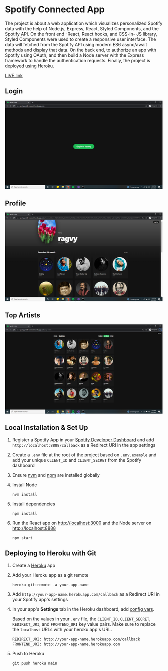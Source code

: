 # Spotify Connected App

The project is about a web application which visualizes personalized Spotify data with the help of Node.js, Express, React, Styled Components, and the Spotify API. On the front end -React, React hooks, and CSS-in- JS library, Styled Components were used to create a responsive user interface. The data will fetched from the Spotify API using modern ES6 async/await methods and display that data. On the back end, to authorize an app with Spotify using OAuth, and then build a Node server with the Express framework to handle the authentication requests. Finally, the project is deployed using Heroku.

[LIVE link](https://spotify-profile-connect.herokuapp.com/)
 
 ## Login 
![Login Page](https://github.com/ragaveepk/spotify-connect_react/blob/main/client/public/Screenshot%20(81).png)

## Profile 
![Profile Page](https://github.com/ragaveepk/spotify-connect_react/blob/main/client/public/Screenshot%20(82).png)

## Top Artists
![Top Artists Page](https://github.com/ragaveepk/spotify-connect_react/blob/main/client/public/Screenshot%20(83).png)



## Local Installation & Set Up

1. Register a Spotify App in your [Spotify Developer Dashboard](https://developer.spotify.com/dashboard/) and add `http://localhost:8888/callback` as a Redirect URI in the app settings

2. Create a `.env` file at the root of the project based on `.env.example` and add your unique `CLIENT_ID` and `CLIENT_SECRET` from the Spotify dashboard

3. Ensure [nvm](https://github.com/nvm-sh/nvm) and [npm](https://www.npmjs.com/) are installed globally

4. Install Node

    ```shell
    nvm install
    ```

5. Install dependencies

    ```shell
    npm install
    ```
6. Run the React app on <http://localhost:3000> and the Node server on <http://localhost:8888>

    ```shell
    npm start
    ```
## Deploying to Heroku with Git

1. Create a [Heroku](https://www.heroku.com/) app

2. Add your Heroku app as a git remote

    ```shell
    heroku git:remote -a your-app-name
    ```

3. Add `http://your-app-name.herokuapp.com/callback` as a Redirect URI in your Spotify app's settings

4. In your app's **Settings** tab in the Heroku dashboard, add [config vars](https://devcenter.heroku.com/articles/config-vars#using-the-heroku-dashboard).

   Based on the values in your `.env` file, the `CLIENT_ID`, `CLIENT_SECRET`, `REDIRECT_URI`, and `FRONTEND_URI` key value pairs. Make sure to replace the `localhost` URLs with your heroku app's URL.

   ```env
   REDIRECT_URI: http://your-app-name.herokuapp.com/callback
   FRONTEND_URI: http://your-app-name.herokuapp.com
   ```

5. Push to Heroku

    ```shell
    git push heroku main
   ```
